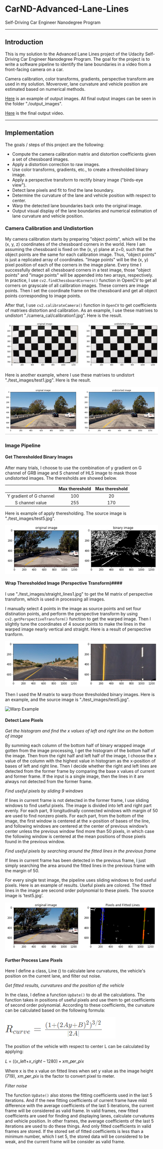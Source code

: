 # CarND-Advanced-Lane-Lines # 
Self-Driving Car Engineer Nanodegree Program

---

## Introduction ##

This is my solution to the Advanced Lane Lines project of the Udacity Self-Driving Car Engineer Nanodegree Program. The goal for the project is to write a software pipeline to identify the lane boundaries in a video from a front-facing camera on a car.

Camera calibration, color transforms, gradients, perspective transform are used in my solution. Moverover, lane curvature and vehicle position are estimated based on numerical methods.

[Here](./examples/result2.png) is an example of output images. All final output images can be seen in the folder "./output_images".

[Here](./project_video_output.mp4) is the final output video.

---

## Implementation ##


The goals / steps of this project are the following:

* Compute the camera calibration matrix and distortion coefficients given a set of chessboard images.
* Apply a distortion correction to raw images.
* Use color transforms, gradients, etc., to create a thresholded binary image.
* Apply a perspective transform to rectify binary image ("birds-eye view").
* Detect lane pixels and fit to find the lane boundary.
* Determine the curvature of the lane and vehicle position with respect to center.
* Warp the detected lane boundaries back onto the original image.
* Output visual display of the lane boundaries and numerical estimation of lane curvature and vehicle position.

[//]: # (Image References)

[image1]: ./examples/undistort_output.jpg "calibration1_undistort"
[image2]: ./examples/test1_undistort.png "test1_undistort"
[image3]: ./examples/binary_combo_example.png "Binary Example"
[image4]: ./examples/perspective_transform.png "Warp Example"
[image5]: ./examples/binary_warped.jpg "Warped Binary"
[image6]: ./examples/FittedLine.png "FittedLine"
[image7]: ./examples/curvature_formula.png "Curvature Formula"
[image8]: ./examples/straight_lines2.jpg "Output example"
[image9]: ./examples/test2.jpg "Output example"

[video1]: ./project_video.mp4 "Video"

### Camera Calibration and Undistortion ###
My camera calibration starts by preparing "object points", which will be the (x, y, z) coordinates of the chessboard corners in the world. Here I am assuming the chessboard is fixed on the (x, y) plane at z=0, such that the object points are the same for each calibration image.  Thus, "object points" is just a replicated array of coordinates. "Image points" will be the (x, y) pixel position of each of the corners in the image plane. Every time I successfully detect all chessboard corners in a test image, those "object points" and "image points" will be appended into two arrays, respectively. In practice, I use `cv2.findChessboardCorners()` function in OpenCV to get all corners on grayscale of all calibration images. These corners are image points. Then I set the coordinate frame on the chessboard and get all object points corresponding to image points.

After that, I use `cv2.calibrateCamera()` function in `OpenCV` to get coefficients of matrixes distortion and calibration.
As an example, I use these matrixes to undistort "./camera_cal/calibration1.jpg". Here is the result.

![calibration1_undistort][image1]

Here is another example, where I use these matrixes to undistort "./test_images/test1.jpg". Here is the result.

![test1_undistort][image2]

### Image Pipeline ###

#### Get Theresholded Binary Images ####

After many trials, I choose to use the combination of y gradient on G channel of GRB image and S channel of HLS image to mask those undistorted images. The theresholds are showed below.

|                         | Max thereshold | Max thereshold |
|:-----------------------:|:--------------:|:--------------:| 
| Y gradient of G channel | 100            | 20             |
| S channel value         | 255            | 170            |

Here is example of apply theresholding. The source image is "./test_images/test5.jpg".

![Binary Example][image3]

#### Wrap Theresholded Image (Perspective Transform)####

I use "./test_images/straight_lines1.jpg" to get the M matrix of perspective transform, which is used in processing all images.

I manually select 4 points in the image as source points and set four distination points, and perform the perspective transform by using `cv2.getPerspectiveTransform()` function to get the warped image.
Then I slightly tune the coordinates of 4 souce points to make the lines in the warped image nearly vertical and straight.
Here is a result of perspective tranform.

![Warp Example][image4]

Then I used the M matrix to warp those thresholded binary images. Here is an example, and the source image is "./test_images/test5.jpg". 

![Warp Example][image5]

#### Detect Lane Pixels ####

_Get the histogram and find the x values of left and right line on the bottom of image_

By summing each column of the bottom half of binary wrapped image gotten from the image processing, I get the histogram of the bottom half of the image. Then from the right half and left half of the image, I choose the x value of the column with the highest value in histogram as the x-position of bases of left and right line.
Then I decide whether the right and left lines are detected from the former frame by comparing the base x values of current and former frame. If the input is a single image, then the lines in it are always not detected from the former frame.

_Find useful pixels by sliding 9 windows_

If lines in current frame is not detected in the former frame, I use sliding windows to find useful pixels.
The image is divided into left and right part evenly. For each part, 9 longitudinally connected windows with margin of 50 are used to find nonzero pixels. For each part, from the bottom of the image, the first window is centered at the x-position of bases of the line, and following windows are centered at the center of previous window’s center unless the previous window find more than 50 pixels, in which case the following window is centered at the mean positions of those pixels found in the previous window.

_Find useful pixels by searching around the fitted lines in the previous frame_

If lines in current frame has been detected in the previous frame, I just simply searching the area around the fitted lines in the previous frame with the margin of 50.

For every single test image, the pipeline uses sliding windows to find useful pixels.
Here is an example of results. Useful pixels are colored. The fitted lines in the image are second order polynomial to these pixels. The source image is ‘test5.jpg’.

![Fitted Lines][image6]

#### Further Process Lane Pixels ####

Here I define a class, Line () to calculate lane curvatures, the vehicle's position on the current lane, and filter out noise.

_Get fitted results, curvatures and the position of the vehicle_

In the class, I define a function `UpDate()` to do all the calculations.
The function takes in positions of useful pixels and use them to get coefficients of second order polynomial. According to these coefficients, the curvature can be calculated based on the following formula:

![Curvature Equation][image7]

The position of the vehicle with respect to center L can be calculated by applying:

𝐿 = ((𝑥_𝑙𝑒𝑓𝑡+𝑥_𝑟𝑖𝑔ℎ𝑡 – 1280) ∗ 𝑥𝑚_𝑝𝑒𝑟_𝑝𝑖𝑥

Where x is the x value on fitted lines when set y value as the image height (719), 𝑥𝑚_𝑝𝑒𝑟_𝑝𝑖𝑥 is the factor to convert pixel to meter.

_Filter noise_

The function `UpDate()` also stores the fitting coefficients used in the last 5 iterations. And if the new fitting coefficients of current frame have mild difference with the average coefficients of the last 5 iterations, the current frame will be considered as valid frame.
In valid frames, new fitted coefficients are used for finding and displaying lanes, calculate curvatures and vehicle position. In other frames, the average coefficients of the last 5 iterations are used to do these things. And only fitted coefficients in valid frames are stored.
If the stored set of fitted coefficients is less than a minimum number, which I set 5, the stored data will be considered to be weak, and the current frame will be consider as valid frame.

